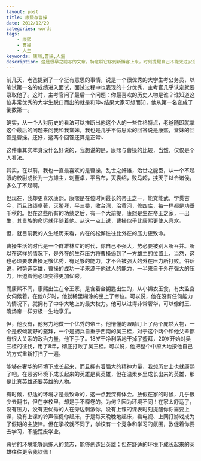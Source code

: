 ```yaml
---
layout: post
title: 康熙与曹操
date: 2012/12/29
categories: words
tags: 
    - 康熙
    - 曹操
    - 人生
keywords: 康熙,曹操,人生
description: 这是很早之前写的文章，特意将它移到新博客上来，时刻提醒自己不能太过安逸。
---
```


前几天，老爸提到了一个挺有意思的事情，说是一个很优秀的大学生考公务员，以笔试第一名的成绩进入面试，面试过程中也表现的十分优秀，主考官几乎认定就要录取他了。这时，主考官问了最后一个问题：你最喜欢的历史人物是谁？谁知道这位非常优秀的大学生脱口而出的就是和珅~结果大家可想而知，他从第一名变成了倒数第一。

确实，从一个人对历史的看法可以推断出他这个人的一些性格特点，老爸随即就拿这个最后的问题来问我和我堂妹，我也是几乎不假思索的回答说是康熙，堂妹的回答是曹操。还好，这两个回答还算是正常~

这件事其实本身没什么好说的，我想说的是，康熙与曹操的比较，当然，仅仅是个人看法。　


其实，在以前，我也一直最喜欢的是曹操，乱世之奸雄，治世之能臣，从一个不起眼的校尉成长为一方雄主，刺董卓，平吕布，灭袁绍，败马超，挟天子以令诸侯，多么了不起啊。

但现在，我却更喜欢康熙。康熙是在位时间最长的帝王之一，能文能武，学贯古今，而且政绩卓著，灭鳌拜，平三番，收台湾，治黄河，修四库，每一样都是功垂千秋的。但在这些所有的功绩之后，有一个大前提，康熙是生在帝王之家，一出生，其贵族的命运就伴随着他。从这一点上说，曹操似乎比康熙更使人喜欢。

但，就目前我的人生经历来看，内在的松懈往往比外在的压力更致命。

曹操生活的时代是一个群雄林立的时代，你自己不强大，势必要被别人所吞并。所以在这样的情况下，是外在的生存压力将曹操逼到了一方雄主的位置上，当然，这也必须要求曹操足够优秀，有足够的能力，才不会被强大的外在压力所打败。俗话说，时势造英雄，曹操的成功一半来源于他过人的能力，一半来自于外在强大的压力，压迫着他必须变得更加优秀。

而康熙不同，康熙出生在帝王家，是含着金钥匙出生的，从小锦衣玉食，有太监宫女伺候着。在他8岁时，他就稀里糊涂的坐上了帝位。可以说，他在没有任何能力的情况下，就拥有了中华大地上的最大权力。他可以过得非常奢华，可以像纣王、隋炀帝一样穷极一生地享乐。

但，他没有，他努力地做一个优秀的帝王。他懵懂的眼睛盯上了两个庞然大物，一个是权倾朝野的鳌拜，一个是拥兵自重于西南的吴三桂，对于这个两个和他父辈都有很大关系的政治力量，他下手了。18岁干净利落地干掉了鳌拜，20岁开始对吴三桂的征伐，用了8年，彻底打败了吴三桂。可以说，他把整个中原大地按他自己的方式重新打扫了一遍。

能够在奢华的环境下成长起来，而且拥有着强大的精神力量，我想历史上也就康熙了吧。在恶劣环境下成长起来的英雄是真英雄，但在温柔乡里成长出来的英雄，那是比真英雄还要英雄的人物。

有时候，舒适的环境才是最致命的，这一点我深有体会。放假在家的时候，几乎很少去翻书，但在学校里，却是手不释卷的。为何？因为环境不同！在家太舒适了，没有压力，没有更优秀的人在旁边刺激你，没有上课的课表时刻提醒你你需要上课，没有上课的铃声催促你起床，于是每天晚晚地起床，看电视、上网打游戏成为了假期的主旋律。但在学校就不同了，学校有一个竞争和学习的氛围，敦促着你要去学习，不能荒废学业。

恶劣的环境能够磨练人的意志，能够创造出英雄；但在舒适的环境下成长起来的英雄往往更令我钦佩！


